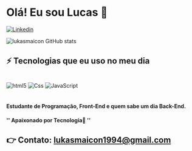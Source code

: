 # Olá! Eu sou Lucas 👋


[![Linkedin](https://img.shields.io/badge/LinkedIn-0077B5?style=for-the-badge&logo=linkedin&logoColor=white)](https://www.linkedin.com/in/lukasmaicon)

 
![lukasmaicon GitHub stats](https://github-readme-stats.vercel.app/api?username=lukasmaicon&show_icons=true&theme=dracula)

## ⚡ Tecnologias que eu uso no meu dia 

<div style="display: inline_block"><br/>
<img align="center" alt="html5"  src="https://img.shields.io/badge/HTML5-E34F26?style=for-the-badge&logo=html5&logoColor=white"
 style="display: inline_block"/>
<img align="center" alt="Css"  src="https://img.shields.io/badge/CSS3-1572B6?style=for-the-badge&logo=css3&logoColor=white"
 style="display: inline_block"/>
<img align="center" alt="JavaScript"  src="https://img.shields.io/badge/JavaScript-F7DF1E?style=for-the-badge&logo=javascript&logoColor=black"/>
</div><br/>

#### Estudante de Programação, Front-End e quem sabe um dia Back-End.

#### '' Apaixonado por Tecnologia🙏 ''

## 👉 Contato: lukasmaicon1994@gmail.com
